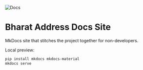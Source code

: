 ![Docs](https://github.com/BharatAddress/docs-site/actions/workflows/pages.yml/badge.svg)

# Bharat Address Docs Site

MkDocs site that stitches the project together for non-developers.

Local preview:
```bash
pip install mkdocs mkdocs-material
mkdocs serve
```
